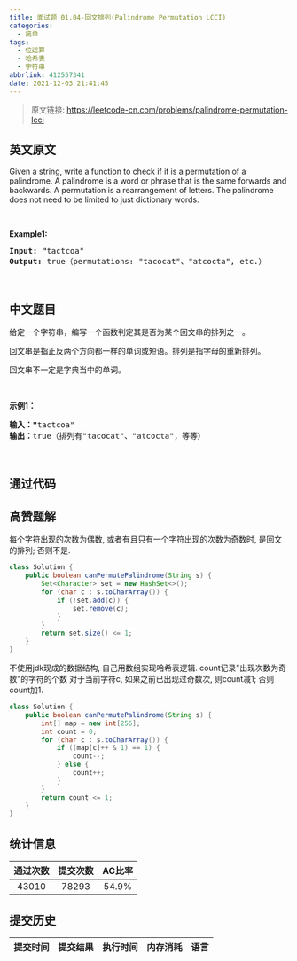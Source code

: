 ```yaml
---
title: 面试题 01.04-回文排列(Palindrome Permutation LCCI)
categories:
  - 简单
tags:
  - 位运算
  - 哈希表
  - 字符串
abbrlink: 412557341
date: 2021-12-03 21:41:45
---
```


> 原文链接: https://leetcode-cn.com/problems/palindrome-permutation-lcci


## 英文原文
<div><p>Given a string, write a function to check if it is a permutation of a palindrome. A palindrome is a word or phrase that is the same forwards and backwards. A permutation is a rearrangement of letters. The palindrome does not need to be limited to just dictionary words.</p>

<p>&nbsp;</p>

<p><strong>Example1: </strong></p>

<pre>
<strong>Input: &quot;</strong>tactcoa&quot;
<strong>Output: </strong>true（permutations: &quot;tacocat&quot;、&quot;atcocta&quot;, etc.）
</pre>

<p>&nbsp;</p>
</div>

## 中文题目
<div><p>给定一个字符串，编写一个函数判定其是否为某个回文串的排列之一。</p>

<p>回文串是指正反两个方向都一样的单词或短语。排列是指字母的重新排列。</p>

<p>回文串不一定是字典当中的单词。</p>

<p>&nbsp;</p>

<p><strong>示例1：</strong></p>

<pre><strong>输入：&quot;</strong>tactcoa&quot;
<strong>输出：</strong>true（排列有&quot;tacocat&quot;、&quot;atcocta&quot;，等等）
</pre>

<p>&nbsp;</p>
</div>

## 通过代码
<RecoDemo>
</RecoDemo>


## 高赞题解
每个字符出现的次数为偶数, 或者有且只有一个字符出现的次数为奇数时, 是回文的排列; 否则不是.

``` java
class Solution {
    public boolean canPermutePalindrome(String s) {
        Set<Character> set = new HashSet<>();
        for (char c : s.toCharArray()) {
            if (!set.add(c)) {
                set.remove(c);
            }
        }
        return set.size() <= 1;
    }
}
```

不使用jdk现成的数据结构, 自己用数组实现哈希表逻辑.
count记录"出现次数为奇数"的字符的个数
对于当前字符c, 如果之前已出现过奇数次, 则count减1; 否则count加1.

```java
class Solution {
    public boolean canPermutePalindrome(String s) {
        int[] map = new int[256];
        int count = 0;
        for (char c : s.toCharArray()) {
            if ((map[c]++ & 1) == 1) {
                count--;
            } else {
                count++;
            }
        }
        return count <= 1;
    }
}
```

## 统计信息
| 通过次数 | 提交次数 | AC比率 |
| :------: | :------: | :------: |
|    43010    |    78293    |   54.9%   |

## 提交历史
| 提交时间 | 提交结果 | 执行时间 |  内存消耗  | 语言 |
| :------: | :------: | :------: | :--------: | :--------: |

